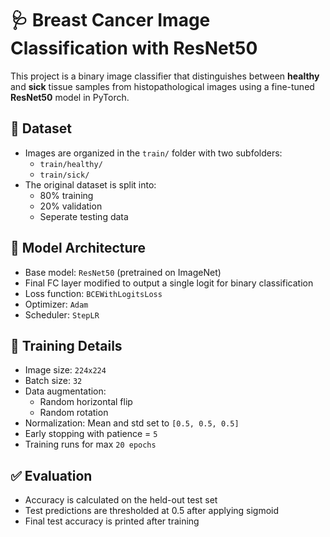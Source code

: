 # 🩺 Breast Cancer Image Classification with ResNet50

This project is a binary image classifier that distinguishes between **healthy** and **sick** tissue samples from histopathological images using a fine-tuned **ResNet50** model in PyTorch.

## 📁 Dataset

- Images are organized in the `train/` folder with two subfolders:
  - `train/healthy/`
  - `train/sick/`
- The original dataset is split into:
  - 80% training
  - 20% validation
  - Seperate testing data


## 🧠 Model Architecture

- Base model: `ResNet50` (pretrained on ImageNet)
- Final FC layer modified to output a single logit for binary classification
- Loss function: `BCEWithLogitsLoss`
- Optimizer: `Adam`
- Scheduler: `StepLR`

## 🔁 Training Details

- Image size: `224x224`
- Batch size: `32`
- Data augmentation:
  - Random horizontal flip
  - Random rotation
- Normalization: Mean and std set to `[0.5, 0.5, 0.5]`
- Early stopping with patience = `5`
- Training runs for max `20 epochs`

## ✅ Evaluation

- Accuracy is calculated on the held-out test set
- Test predictions are thresholded at 0.5 after applying sigmoid
- Final test accuracy is printed after training